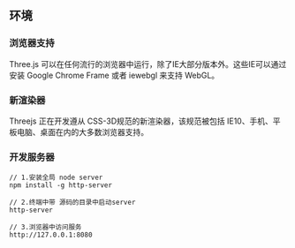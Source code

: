 ## 环境
### 浏览器支持
Three.js 可以在任何流行的浏览器中运行，除了IE大部分版本外。这些IE可以通过安装 Google Chrome Frame 或者 iewebgl 来支持 WebGL。

### 新渲染器
Threejs 正在开发遵从 CSS-3D规范的新渲染器，该规范被包括 IE10、手机、平板电脑、桌面在内的大多数浏览器支持。

### 开发服务器
```
// 1.安装全局 node server
npm install -g http-server

// 2.终端中带 源码的目录中启动server
http-server

// 3.浏览器中访问服务
http://127.0.0.1:8080
```

